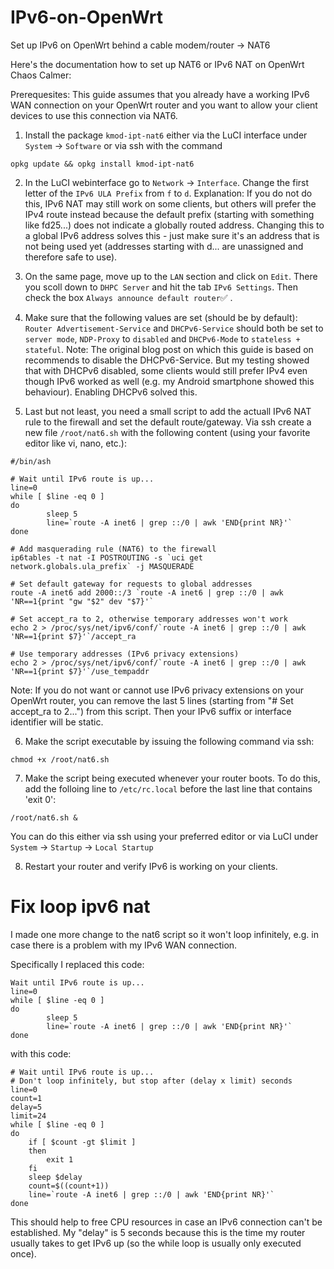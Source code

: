 # IPv6-on-OpenWrt
Set up IPv6 on OpenWrt behind a cable modem/router -> NAT6

Here's the documentation how to set up NAT6 or IPv6 NAT on OpenWrt Chaos Calmer:

Prerequesites: This guide assumes that you already have a working IPv6 WAN connection on your OpenWrt router and you want to allow your client devices to use this connection via NAT6.

1) Install the package `kmod-ipt-nat6` either via the LuCI interface under `System` -> `Software` or via ssh with the command

```
opkg update && opkg install kmod-ipt-nat6
```

2) In the LuCI webinterface go to `Network` -> `Interface`. Change the first letter of the `IPv6 ULA Prefix` from `f` to `d`.
Explanation: If you do not do this, IPv6 NAT may still work on some clients, but others will prefer the IPv4 route instead because the default prefix (starting with something like fd25...) does not indicate a globally routed address. Changing this to a global IPv6 address solves this - just make sure it's an address that is not being used yet (addresses starting with d... are unassigned and therefore safe to use).


3) On the same page, move up to the `LAN` section and click on `Edit`. There you scoll down to `DHPC Server` and hit the tab `IPv6 Settings`. Then check the box `Always announce default router`✅
.


4) Make sure that the following values are set (should be by default): `Router Advertisement-Service` and `DHCPv6-Service` should both be set to `server mode`, `NDP-Proxy` to `disabled` and `DHCPv6-Mode` to `stateless + stateful`.
Note: The original blog post on which this guide is based on recommends to disable the DHCPv6-Service. But my testing showed that with DHCPv6 disabled, some clients would still prefer IPv4 even though IPv6 worked as well (e.g. my Android smartphone showed this behaviour). Enabling DHCPv6 solved this.


5) Last but not least, you need a small script to add the actuall IPv6 NAT rule to the firewall and set the default route/gateway. Via ssh create a new file `/root/nat6.sh` with the following content (using your favorite editor like vi, nano, etc.):
```
#/bin/ash

# Wait until IPv6 route is up...
line=0
while [ $line -eq 0 ]
do
        sleep 5
        line=`route -A inet6 | grep ::/0 | awk 'END{print NR}'`
done

# Add masquerading rule (NAT6) to the firewall
ip6tables -t nat -I POSTROUTING -s `uci get network.globals.ula_prefix` -j MASQUERADE

# Set default gateway for requests to global addresses
route -A inet6 add 2000::/3 `route -A inet6 | grep ::/0 | awk 'NR==1{print "gw "$2" dev "$7}'`

# Set accept_ra to 2, otherwise temporary addresses won't work
echo 2 > /proc/sys/net/ipv6/conf/`route -A inet6 | grep ::/0 | awk 'NR==1{print $7}'`/accept_ra

# Use temporary addresses (IPv6 privacy extensions)
echo 2 > /proc/sys/net/ipv6/conf/`route -A inet6 | grep ::/0 | awk 'NR==1{print $7}'`/use_tempaddr
```

Note: If you do not want or cannot use IPv6 privacy extensions on your OpenWrt router, you can remove the last 5 lines (starting from "# Set accept_ra to 2...") from this script. Then your IPv6 suffix or interface identifier will be static.

6) Make the script executable by issuing the following command via ssh:
```
chmod +x /root/nat6.sh
```

7) Make the script being executed whenever your router boots. To do this, add the folloing line to `/etc/rc.local` before the last line that contains 'exit 0':
```
/root/nat6.sh &
```
You can do this either via ssh using your preferred editor or via LuCI under `System` -> `Startup` -> `Local Startup`

8) Restart your router and verify IPv6 is working on your clients.

# Fix loop ipv6 nat

I made one more change to the nat6 script so it won't loop infinitely, e.g. in case there is a problem with my IPv6 WAN connection.

Specifically I replaced this code:
```
Wait until IPv6 route is up...
line=0
while [ $line -eq 0 ]
do
        sleep 5
        line=`route -A inet6 | grep ::/0 | awk 'END{print NR}'`
done
```
with this code:
```
# Wait until IPv6 route is up...
# Don't loop infinitely, but stop after (delay x limit) seconds
line=0
count=1
delay=5
limit=24
while [ $line -eq 0 ]
do
    if [ $count -gt $limit ]
    then
        exit 1
    fi
    sleep $delay
    count=$((count+1))
    line=`route -A inet6 | grep ::/0 | awk 'END{print NR}'`
done
```
This should help to free CPU resources in case an IPv6 connection can't be established. My "delay" is 5 seconds because this is the time my router usually takes to get IPv6 up (so the while loop is usually only executed once).
